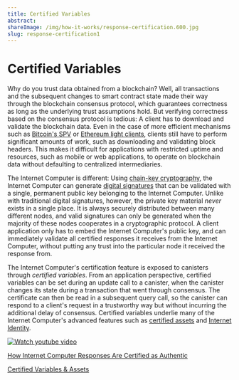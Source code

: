 ```yaml
---
title: Certified Variables
abstract: 
shareImage: /img/how-it-works/response-certification.600.jpg
slug: response-certification1
---
```


# Certified Variables

Why do you trust data obtained from a blockchain? Well, all transactions and the subsequent changes to smart contract state made their way through the blockchain consensus protocol, which guarantees correctness as long as the underlying trust assumptions hold. But verifying correctness based on the consensus protocol is tedious: A client has to download and validate the blockchain data. Even in the case of more efficient mechanisms such as [Bitcoin's SPV](https://en.bitcoinwiki.org/wiki/Simplified_Payment_Verification) or [Ethereum light clients](https://geth.ethereum.org/docs/interface/les), clients still have to perform significant amounts of work, such as downloading and validating block headers. This makes it difficult for applications with restricted uptime and resources, such as mobile or web applications, to operate on blockchain data without defaulting to centralized intermediaries.

The Internet Computer is different: Using [chain-key cryptography](/how-it-works/chain-key-technology), the Internet Computer can generate [digital signatures](https://en.wikipedia.org/wiki/Digital_signature) that can be validated with a single, permanent public key belonging to the Internet Computer. Unlike with traditional digital signatures, however, the private key material *never* exists in a single place. It is always securely distributed between many different nodes, and valid signatures can only be generated when the majority of these nodes cooperates in a cryptographic protocol. A client application only has to embed the Internet Computer's public key, and can immediately validate all certified responses it receives from the Internet Computer, without putting any trust into the particular node it received the response from.

The Internet Computer's certification feature is exposed to canisters through *certified variables*. From an application perspective, certified variables can be set during an update call to a canister, when the canister changes its state during a transaction that went through consensus. The certificate can then be read in a subsequent query call, so the canister can respond to a client's request in a trustworthy way but without incurring the additional delay of consensus. Certified variables underlie many of the Internet Computer's advanced features such as [certified assets](/how-it-works/asset-certification/) and [Internet Identity](/how-it-works/web-authentication-identity/).

[![Watch youtube video](https://i.ytimg.com/vi/3mZHEfICi_U/maxresdefault.jpg)](https://www.youtube.com/watch?v=3mZHEfICi_U)

[How Internet Computer Responses Are Certified as Authentic](https://medium.com/dfinity/how-internet-computer-responses-are-certified-as-authentic-2ff1bb1ea659?)

[Certified Variables & Assets](https://assets.ctfassets.net/ywqk17d3hsnp/7AaD21HKM8kV3GguC8qWB4/5023bc305edb6fa3bd4aa593e72335c2/2021-06-10_Certified_variables_and_assets__1_.pdf)
